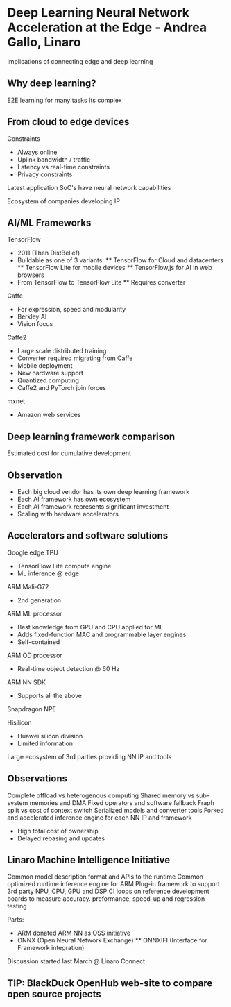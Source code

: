 # Deep Learning Neural Network Acceleration at the Edge - Andrea Gallo, Linaro

Implications of connecting edge and deep learning

## Why deep learning?

E2E learning for many tasks
Its complex

## From cloud to edge devices

Constraints
* Always online
* Uplink bandwidth / traffic
* Latency vs real-time constraints
* Privacy constraints

Latest application SoC's have neural network capabilities

Ecosystem of companies developing IP

## AI/ML Frameworks

TensorFlow
* 2011 (Then DistBelief)
* Buildable as one of 3 variants:
** TensorFlow for Cloud and datacenters
** TensorFlow Lite for mobile devices
** TensorFlow,js for AI in web browsers
* From TensorFlow to TensorFlow Lite
** Requires converter

Caffe
* For expression, speed and modularity
* Berkley AI
* Vision focus

Caffe2
* Large scale distributed training
* Converter required migrating from Caffe
* Mobile deployment
* New hardware support
* Quantized computing
* Caffe2 and PyTorch join forces

mxnet
* Amazon web services

## Deep learning framework comparison

Estimated cost for cumulative development

## Observation

* Each big cloud vendor has its own deep learning framework
* Each AI framework has own ecosystem
* Each AI framework represents significant investment
* Scaling with hardware accelerators

## Accelerators and software solutions

Google edge TPU
* TensorFlow Lite compute engine
* ML inference @ edge

ARM Mali-G72
* 2nd generation

ARM ML processor
* Best knowledge from GPU and CPU applied for ML
* Adds fixed-function MAC and programmable layer engines
* Self-contained

ARM OD processor
* Real-time object detection @ 60 Hz

ARM NN SDK
* Supports all the above

Snapdragon NPE

Hisilicon
* Huawei silicon division
* Limited information

Large ecosystem of 3rd parties providing NN IP and tools

## Observations

Complete offload vs heterogenous computing
Shared memory vs sub-system memories and DMA
Fixed operators and software fallback
Fraph split vs cost of context switch
Serialized models and converter tools
Forked and accelerated inference engine for each NN IP and framework
* High total cost of ownership
* Delayed rebasing and updates

## Linaro Machine Intelligence Initiative

Common model description format and APIs to the runtime
Common optimized runtime inference engine for ARM
Plug-in framework to support 3rd party NPU, CPU, GPU and DSP
CI loops on reference development boards to measure accuracy. preformance, speed-up and regression testing

Parts:
* ARM donated ARM NN as OSS initiative
* ONNX (Open Neural Network Exchange)
** ONNXIFI (Interface for Framework integration)

Discussion started last March @ Linaro Connect

## TIP: BlackDuck OpenHub web-site to compare open source projects
